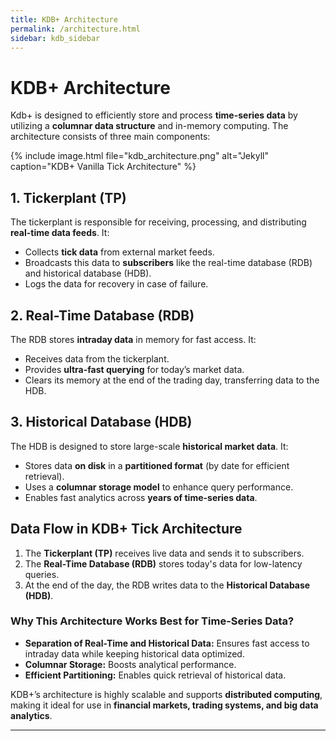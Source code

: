 ```yaml
---
title: KDB+ Architecture
permalink: /architecture.html
sidebar: kdb_sidebar
---
```


# KDB+ Architecture  

Kdb+ is designed to efficiently store and process **time-series data** by utilizing a **columnar data structure** and in-memory computing. The architecture consists of three main components:

{% include image.html file="kdb_architecture.png" alt="Jekyll" caption="KDB+ Vanilla Tick Architecture" %}

## **1. Tickerplant (TP)**  
The tickerplant is responsible for receiving, processing, and distributing **real-time data feeds**. It:
- Collects **tick data** from external market feeds.
- Broadcasts this data to **subscribers** like the real-time database (RDB) and historical database (HDB).
- Logs the data for recovery in case of failure.

## **2. Real-Time Database (RDB)**  
The RDB stores **intraday data** in memory for fast access. It:
- Receives data from the tickerplant.
- Provides **ultra-fast querying** for today’s market data.
- Clears its memory at the end of the trading day, transferring data to the HDB.

## **3. Historical Database (HDB)**  
The HDB is designed to store large-scale **historical market data**. It:
- Stores data **on disk** in a **partitioned format** (by date for efficient retrieval).
- Uses a **columnar storage model** to enhance query performance.
- Enables fast analytics across **years of time-series data**.

## **Data Flow in KDB+ Tick Architecture**  
1. The **Tickerplant (TP)** receives live data and sends it to subscribers.
2. The **Real-Time Database (RDB)** stores today's data for low-latency queries.
3. At the end of the day, the RDB writes data to the **Historical Database (HDB)**.

### **Why This Architecture Works Best for Time-Series Data?**  
- **Separation of Real-Time and Historical Data:** Ensures fast access to intraday data while keeping historical data optimized.
- **Columnar Storage:** Boosts analytical performance.
- **Efficient Partitioning:** Enables quick retrieval of historical data.

KDB+’s architecture is highly scalable and supports **distributed computing**, making it ideal for use in **financial markets, trading systems, and big data analytics**.

---

